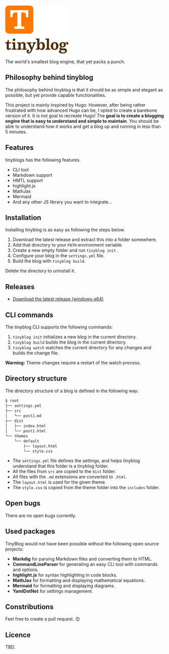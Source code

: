 ![Logo](logo/github-logo.png)

The world's smallest blog engine, that yet packs a punch.

## Philosophy behind tinyblog

The philosophy behind tinyblog is that it should be as simple and elegant as possible, but yet provide capable functionalities.

This project is mainly inspired by Hugo. However, after being rather frustrated with how advanced Hugo can be, I opted to create a barebone version of it. It is not goal to recreate Hugo! The **goal is to create a blogging engine that is easy to understand and simple to maintain**. You should be able to understand how it works and get a blog up and running in less than 5 minutes.

## Features

tinyblogs has the following features.

 * CLI tool
 * Markdown support
 * HMTL support
 * highlight.js
 * MathJax
 * Mermaid
 * And any other JS library you want to integrate...

## Installation

Installing tinyblog is as easy as following the steps below.

 1. Download the latest release and extract this into a folder somewhere.
 3. Add that directory to your `PATH` environment variable.
 4. Create a new empty folder and run `tinyblog init` .
 5. Configure your blog in the `settings.yml` file.
 6. Build the blog with `tinyblog build`.
   
Delete the directory to uninstall it.

## Releases

 * [Download the latest release (windows-x64)](https://github.com/darkeclipz/tinyblog/releases/download/release-2.0.0/tinyblog-2.0.0.zip)

## CLI commands

The tinyblog CLI supports the following commands:

 1. `tinyblog init` initializes a new blog in the current directory.
 2. `tinyblog build` builds the blog in the current directory.
 3. `tinyblog watch` watches the current directory for any changes and builds the change file.

**Warning:** Theme changes require a restart of the watch process.

## Directory structure

The directory structure of a blog is defined in the following way:

```text
$ root
├── settings.yml
├── src
│   └── post1.md
├── dist
│   ├── index.html
│   └── post1.html
└── themes
    └── default
        ├── layout.html
        └── style.css
```

 * The `settings.yml` file defines the settings, and helps tinyblog understand that this folder is a tinyblog folder.
 * All the files from `src` are copied to the `dist` folder.
 * All files with the `.md` extensions are converted to `.html`.
 * The `layout.html` is used for the given theme.
 * The `style.css` is copied from the theme folder into the `includes` folder.

## Open bugs

There are no open bugs currently.

## Used packages

TinyBlog would not have been possible without the following open source projects:
 
 * **Markdig** for parsing Markdown files and converting them to HTML.
 * **CommandLineParser** for generating an easy CLI tool with commands and options.
 * **highlight.js** for syntax highlighting in code blocks.
 * **MathJax** for formatting and displaying mathematical equations.
 * **Mermaid** for formatting and displaying diagrams.
 * **YamlDotNet** for settings management.

## Constributions

Feel free to create a pull request. 😊

## Licence

TBD.
